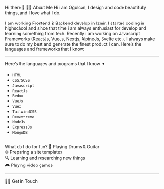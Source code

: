 Hi there 👋
🧑‍💻 About Me
Hi i am Oğulcan, I design and code beautifully things, and I love what I do. <br /> <br />
I am working Frontend & Backend develop in Izmir. I started coding in highschool and since that time i am always enthusiast for develop and learning something from tech. Recently i am working on Javascript Frameworks (ReactJs, VueJs, Nextjs, AlpineJs, Svelte etc.). I always make sure to do my best and generate the finest product I can. Here’s the languages and frameworks that I know:

<hr/>

Here’s the languages and programs that I know ⏩ <br />
- `HTML`
- `CSS/SCSS`
- `Javascript`
- `ReactJs`
- `Redux`
- `VueJs`
- `Vuex`
- `TailwindCSS`
- `Devextreme`
- `NodeJs`
- `ExpressJs`
- `MongoDB`
<br />
What do I do for fun?
🎵 Playing Drums & Guitar <br/>
🌐 Preparing a site templates <br/>
🔍 Learning and researching new things <br/>
🎮 Playing video games <br/>
<hr>

🙋‍♂️ Get in Touch

<p>
<a href="mailto:cancevdev@gmail.com“><img src=”https://img.shields.io/badge/-cancevdev@gmail.com-171717?logo=gmail&logoColor=EA4335“></a>
<a href=”https://www.linkedin.com/in/oğulcan-çevik-3ba1961b3/“><img src=”https://img.shields.io/badge/-Linkedin-171717?logo=linkedin&logoColor=0077B5"></a>
</p>
